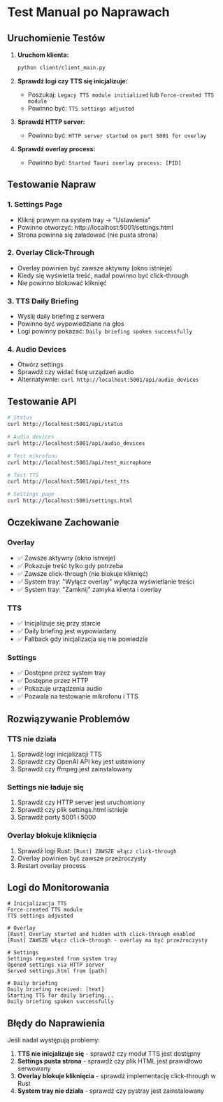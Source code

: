 # Test Manual po Naprawach

## Uruchomienie Testów

1. **Uruchom klienta:**

   ```bash
   python client/client_main.py
   ```

2. **Sprawdź logi czy TTS się inicjalizuje:**

   - Poszukaj: `Legacy TTS module initialized` lub `Force-created TTS module`
   - Powinno być: `TTS settings adjusted`

3. **Sprawdź HTTP server:**

   - Powinno być: `HTTP server started on port 5001 for overlay`

4. **Sprawdź overlay process:**
   - Powinno być: `Started Tauri overlay process: [PID]`

## Testowanie Napraw

### 1. Settings Page

- Kliknij prawym na system tray -> "Ustawienia"
- Powinno otworzyć: http://localhost:5001/settings.html
- Strona powinna się załadować (nie pusta strona)

### 2. Overlay Click-Through

- Overlay powinien być zawsze aktywny (okno istnieje)
- Kiedy się wyświetla treść, nadal powinno być click-through
- Nie powinno blokować kliknięć

### 3. TTS Daily Briefing

- Wyślij daily briefing z serwera
- Powinno być wypowiedziane na głos
- Logi powinny pokazać: `Daily briefing spoken successfully`

### 4. Audio Devices

- Otwórz settings
- Sprawdź czy widać listę urządzeń audio
- Alternatywnie: `curl http://localhost:5001/api/audio_devices`

## Testowanie API

```bash
# Status
curl http://localhost:5001/api/status

# Audio devices
curl http://localhost:5001/api/audio_devices

# Test mikrofonu
curl http://localhost:5001/api/test_microphone

# Test TTS
curl http://localhost:5001/api/test_tts

# Settings page
curl http://localhost:5001/settings.html
```

## Oczekiwane Zachowanie

### Overlay

- ✅ Zawsze aktywny (okno istnieje)
- ✅ Pokazuje treść tylko gdy potrzeba
- ✅ Zawsze click-through (nie blokuje kliknięć)
- ✅ System tray: "Wyłącz overlay" wyłącza wyświetlanie treści
- ✅ System tray: "Zamknij" zamyka klienta i overlay

### TTS

- ✅ Inicjalizuje się przy starcie
- ✅ Daily briefing jest wypowiadany
- ✅ Fallback gdy inicjalizacja się nie powiedzie

### Settings

- ✅ Dostępne przez system tray
- ✅ Dostępne przez HTTP
- ✅ Pokazuje urządzenia audio
- ✅ Pozwala na testowanie mikrofonu i TTS

## Rozwiązywanie Problemów

### TTS nie działa

1. Sprawdź logi inicjalizacji TTS
2. Sprawdź czy OpenAI API key jest ustawiony
3. Sprawdź czy ffmpeg jest zainstalowany

### Settings nie ładuje się

1. Sprawdź czy HTTP server jest uruchomiony
2. Sprawdź czy plik settings.html istnieje
3. Sprawdź porty 5001 i 5000

### Overlay blokuje kliknięcia

1. Sprawdź logi Rust: `[Rust] ZAWSZE włącz click-through`
2. Overlay powinien być zawsze przeźroczysty
3. Restart overlay process

## Logi do Monitorowania

```
# Inicjalizacja TTS
Force-created TTS module
TTS settings adjusted

# Overlay
[Rust] Overlay started and hidden with click-through enabled
[Rust] ZAWSZE włącz click-through - overlay ma być przeźroczysty

# Settings
Settings requested from system tray
Opened settings via HTTP server
Served settings.html from [path]

# Daily briefing
Daily briefing received: [text]
Starting TTS for daily briefing...
Daily briefing spoken successfully
```

## Błędy do Naprawienia

Jeśli nadal występują problemy:

1. **TTS nie inicjalizuje się** - sprawdź czy moduł TTS jest dostępny
2. **Settings pusta strona** - sprawdź czy plik HTML jest prawidłowo serwowany
3. **Overlay blokuje kliknięcia** - sprawdź implementację click-through w Rust
4. **System tray nie działa** - sprawdź czy pystray jest zainstalowany
